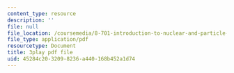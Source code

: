 ```yaml
---
content_type: resource
description: ''
file: null
file_location: /coursemedia/8-701-introduction-to-nuclear-and-particle-physics-fall-2020/45284c2032098236a440168b452a1d74_HnRoq5Pc8Z4.pdf
file_type: application/pdf
resourcetype: Document
title: 3play pdf file
uid: 45284c20-3209-8236-a440-168b452a1d74
---
```

